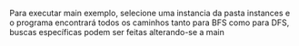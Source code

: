 Para executar main exemplo, selecione uma instancia da pasta instances e o programa encontrará todos os caminhos tanto para BFS como para DFS, buscas específicas podem ser feitas alterando-se a main
